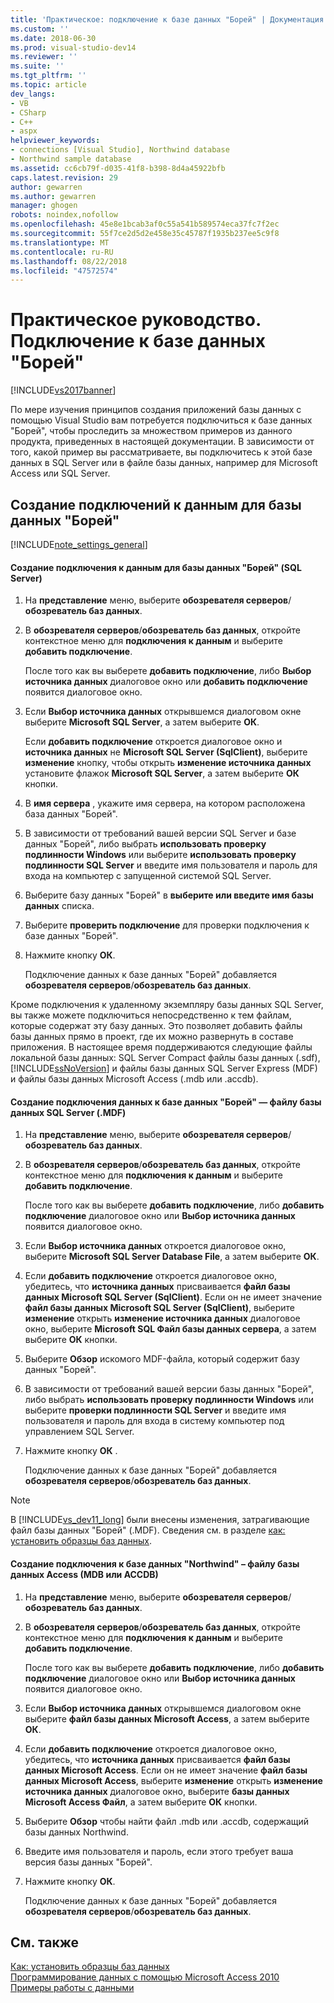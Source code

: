 ```yaml
---
title: 'Практическое: подключение к базе данных "Борей" | Документация Майкрософт'
ms.custom: ''
ms.date: 2018-06-30
ms.prod: visual-studio-dev14
ms.reviewer: ''
ms.suite: ''
ms.tgt_pltfrm: ''
ms.topic: article
dev_langs:
- VB
- CSharp
- C++
- aspx
helpviewer_keywords:
- connections [Visual Studio], Northwind database
- Northwind sample database
ms.assetid: cc6cb79f-d035-41f8-b398-8d4a45922bfb
caps.latest.revision: 29
author: gewarren
ms.author: gewarren
manager: ghogen
robots: noindex,nofollow
ms.openlocfilehash: 45e8e1bcab3af0c55a541b589574eca37fc7f2ec
ms.sourcegitcommit: 55f7ce2d5d2e458e35c45787f1935b237ee5c9f8
ms.translationtype: MT
ms.contentlocale: ru-RU
ms.lasthandoff: 08/22/2018
ms.locfileid: "47572574"
---
```

# <a name="how-to-connect-to-the-northwind-database"></a>Практическое руководство. Подключение к базе данных "Борей"
[!INCLUDE[vs2017banner](../includes/vs2017banner.md)]

По мере изучения принципов создания приложений базы данных с помощью Visual Studio вам потребуется подключиться к базе данных "Борей", чтобы проследить за множеством примеров из данного продукта, приведенных в настоящей документации. В зависимости от того, какой пример вы рассматриваете, вы подключитесь к этой базе данных в SQL Server или в файле базы данных, например для Microsoft Access или SQL Server.  
  
## <a name="creating-data-connections-to-the-northwind-database"></a>Создание подключений к данным для базы данных "Борей"  
 [!INCLUDE[note_settings_general](../includes/note-settings-general-md.md)]  
  
#### <a name="to-create-a-data-connection-to-the-northwind-database-sql-server"></a>Создание подключения к данным для базы данных "Борей" (SQL Server)  
  
1.  На **представление** меню, выберите **обозревателя серверов**/**обозреватель баз данных**.  
  
2.  В **обозревателя серверов**/**обозреватель баз данных**, откройте контекстное меню для **подключения к данным** и выберите **добавить подключение**.  
  
     После того как вы выберете **добавить подключение**, либо **Выбор источника данных** диалоговое окно или **добавить подключение** появится диалоговое окно.  
  
3.  Если **Выбор источника данных** открывшемся диалоговом окне выберите **Microsoft SQL Server**, а затем выберите **ОК**.  
  
     Если **добавить подключение** откроется диалоговое окно и **источника данных** не **Microsoft SQL Server (SqlClient)**, выберите **изменение** кнопку, чтобы открыть **изменение источника данных** установите флажок **Microsoft SQL Server**, а затем выберите **ОК** кнопки.  
  
4.  В **имя сервера** , укажите имя сервера, на котором расположена база данных "Борей".  
  
5.  В зависимости от требований вашей версии SQL Server и базе данных "Борей", либо выбрать **использовать проверку подлинности Windows** или выберите **использовать проверку подлинности SQL Server** и введите имя пользователя и пароль для входа на компьютер с запущенной системой SQL Server.  
  
6.  Выберите базу данных "Борей" в **выберите или введите имя базы данных** списка.  
  
7.  Выберите **проверить подключение** для проверки подключения к базе данных "Борей".  
  
8.  Нажмите кнопку **ОК**.  
  
     Подключение данных к базе данных "Борей" добавляется **обозревателя серверов**/**обозреватель баз данных**.  
  
 Кроме подключения к удаленному экземпляру базы данных SQL Server, вы также можете подключиться непосредственно к тем файлам, которые содержат эту базу данных. Это позволяет добавить файлы базы данных прямо в проект, где их можно развернуть в составе приложения. В настоящее время поддерживаются следующие файлы локальной базы данных: SQL Server Compact файлы базы данных (.sdf), [!INCLUDE[ssNoVersion](../includes/ssnoversion-md.md)] и файлы базы данных SQL Server Express (MDF) и файлы базы данных Microsoft Access (.mdb или .accdb).  
  
#### <a name="to-create-a-data-connection-to-the-northwind-databasesql-server-database-file-mdf"></a>Создание подключения данных к базе данных "Борей" — файлу базы данных SQL Server (.MDF)  
  
1.  На **представление** меню, выберите **обозревателя серверов**/**обозреватель баз данных**.  
  
2.  В **обозревателя серверов**/**обозреватель баз данных**, откройте контекстное меню для **подключения к данным** и выберите **добавить подключение**.  
  
     После того как вы выберете **добавить подключение**, либо **добавить подключение** диалоговое окно или **Выбор источника данных** появится диалоговое окно.  
  
3.  Если **Выбор источника данных** откроется диалоговое окно, выберите **Microsoft SQL Server Database File**, а затем выберите **ОК**.  
  
4.  Если **добавить подключение** откроется диалоговое окно, убедитесь, что **источника данных** присваивается **файл базы данных Microsoft SQL Server (SqlClient)**. Если он не имеет значение **файл базы данных Microsoft SQL Server (SqlClient)**, выберите **изменение** открыть **изменение источника данных** диалоговое окно, выберите **Microsoft SQL Файл базы данных сервера**, а затем выберите **ОК** кнопки.  
  
5.  Выберите **Обзор** искомого MDF-файла, который содержит базу данных "Борей".  
  
6.  В зависимости от требований вашей версии базы данных "Борей", либо выбрать **использовать проверку подлинности Windows** или выберите **проверки подлинности SQL Server** и введите имя пользователя и пароль для входа в систему компьютер под управлением SQL Server.  
  
7.  Нажмите кнопку **ОК** .  
  
     Подключение данных к базе данных "Борей" добавляется **обозревателя серверов**/**обозреватель баз данных**.  
  
> [!NOTE]
>  В [!INCLUDE[vs_dev11_long](../includes/vs-dev11-long-md.md)] были внесены изменения, затрагивающие файл базы данных "Борей" (.MDF). Сведения см. в разделе [как: установить образцы баз данных](../data-tools/how-to-install-sample-databases.md).  
  
#### <a name="to-create-a-data-connection-to-the-northwind-databaseaccess-database-file-mdb-or-accdb"></a>Создание подключения к базе данных "Northwind" – файлу базы данных Access (MDB или ACCDB)  
  
1.  На **представление** меню, выберите **обозревателя серверов**/**обозреватель баз данных**.  
  
2.  В **обозревателя серверов**/**обозреватель баз данных**, откройте контекстное меню для **подключения к данным** и выберите **добавить подключение**.  
  
     После того как вы выберете **добавить подключение**, либо **добавить подключение** диалоговое окно или **Выбор источника данных** появится диалоговое окно.  
  
3.  Если **Выбор источника данных** открывшемся диалоговом окне выберите **файл базы данных Microsoft Access**, а затем выберите **ОК**.  
  
4.  Если **добавить подключение** откроется диалоговое окно, убедитесь, что **источника данных** присваивается **файл базы данных Microsoft Access**. Если он не имеет значение **файл базы данных Microsoft Access**, выберите **изменение** открыть **изменение источника данных** диалоговое окно, выберите **базы данных Microsoft Access Файл**, а затем выберите **ОК** кнопки.  
  
5.  Выберите **Обзор** чтобы найти файл .mdb или .accdb, содержащий базы данных Northwind.  
  
6.  Введите имя пользователя и пароль, если этого требует ваша версия базы данных "Борей".  
  
7.  Нажмите кнопку **ОК**.  
  
     Подключение данных к базе данных "Борей" добавляется **обозревателя серверов**/**обозреватель баз данных**.  
  
## <a name="see-also"></a>См. также  
 [Как: установить образцы баз данных](../data-tools/how-to-install-sample-databases.md)   
 [Программирование данных с помощью Microsoft Access 2010](http://msdn.microsoft.com/library/office/ff965871.aspx)   
 [Примеры работы с данными](http://msdn.microsoft.com/library/15a88fb8-3bee-4962-914d-7a1f8bd40ec4)